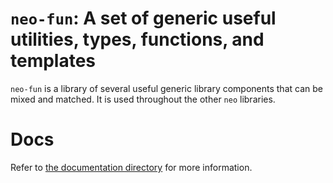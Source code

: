 # `neo-fun`: A set of generic useful utilities, types, functions, and templates

`neo-fun` is a library of several useful generic library components that can be
mixed and matched. It is used throughout the other `neo` libraries.


# Docs

Refer to [the documentation directory](docs/readme.md) for more information.

